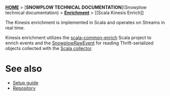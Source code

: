 [**HOME**](Home) > [**SNOWPLOW TECHNICAL DOCUMENTATION**](Snowplow technical documentation) > [**Enrichment**](Enrichment) > [[Scala Kinesis Enrich]]

The Kinesis enrichment is implemented in Scala and operates
on Streams in real time. 

Kinesis enrichment utilizes the [scala-common-enrich][common-enrich] Scala
project to enrich events and the [SnowplowRawEvent][schema] for
reading Thrift-serialized objects collected with the
[Scala collector](Scala-stream-collector).

# See also
+ [Setup guide][setup]
+ [Repository][kinesis-enrich]

[setup]: https://github.com/snowplow/snowplow/wiki/setting-up-scala-kinesis-enrich
[common-enrich]: https://github.com/snowplow/snowplow/tree/master/3-enrich/scala-common-enrich
[schema]: https://github.com/snowplow/snowplow/blob/feature/scala-rt-coll/2-collectors/thrift-raw-event/src/main/thrift/snowplow-raw-event.thrift
[kinesis-enrich]: https://github.com/snowplow/snowplow/tree/master/3-enrich/scala-kinesis-enrich
